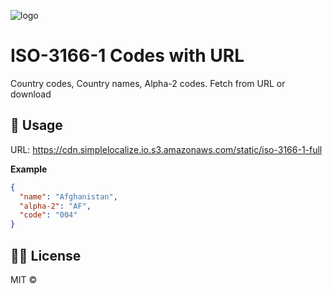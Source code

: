 ![logo](https://i.imgur.com/XWFdZ45.png)

# ISO-3166-1 Codes with URL

Country codes, Country names, Alpha-2 codes. Fetch from URL or download

## 🚀 Usage

URL: https://cdn.simplelocalize.io.s3.amazonaws.com/static/iso-3166-1-full

**Example**

```json
{ 
  "name": "Afghanistan",
  "alpha-2": "AF",
  "code": "004"
}
```


## 👩‍⚖️ License

MIT © 
